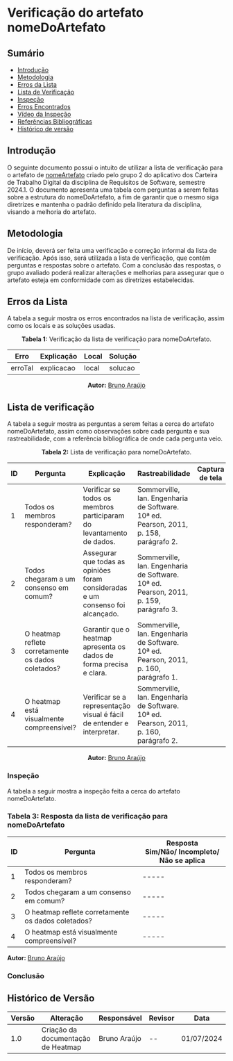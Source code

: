 # Verificação do artefato nomeDoArtefato

## Sumário
* [Introdução](#Introdução)
* [Metodologia](#Metodologia)
* [Erros da Lista](#Erros-da-Lista)
* [Lista de Verificação](#Lista-de-Verificação)
* [Inspeção](#Inspeção)
* [Erros Encontrados](#Erros-Encontrados)
* [Vídeo da Inspeção](#Vídeo-da-Inspeção)
* [Referências Bibliográficas](#Referências-Bibliográficas)
* [Histórico de versão](#Histórico-de-versão)

## Introdução

O seguinte documento possui o intuito de utilizar a lista de verificação para o artefato de [nomeArtefato]() criado pelo grupo 2 do aplicativo dos Carteira de Trabalho Digital da disciplina de Requisitos de Software, semestre 2024.1. O documento apresenta uma tabela com perguntas a serem feitas sobre a estrutura do nomeDoArtefato, a fim de garantir que o mesmo siga diretrizes e mantenha o padrão definido pela literatura da disciplina, visando a melhoria do artefato.

## Metodologia

De início, deverá ser feita uma verificação e correção informal da lista de verificação. Após isso, será utilizada a lista de verificação, que contém perguntas e respostas sobre o artefato. Com a conclusão das respostas, o grupo avaliado poderá realizar alterações e melhorias para assegurar que o artefato esteja em conformidade com as diretrizes estabelecidas.

## Erros da Lista

A tabela a seguir mostra os erros encontrados na lista de verificação, assim como os locais e as soluções usadas.

<center>

<b>Tabela 1:</b> Verificação da lista de verificação para nomeDoArtefato.

| Erro    | Explicação | Local | Solução |
| ------- | ---------- | ----- | ------- |
| erroTal | explicacao | local | solucao |

<b>Autor:</b> [Bruno Araújo](https://github.com/brunocva)

</center>

## Lista de verificação

A tabela a seguir mostra as perguntas a serem feitas a cerca do artefato nomeDoArtefato, assim como observações sobre cada pergunta e sua rastreabilidade, com a referência bibliográfica de onde cada pergunta veio.

<center>

<b>Tabela 2:</b> Lista de verificação para nomeDoArtefato.

| ID  | Pergunta | Explicação | Rastreabilidade | Captura de tela |
| --- | -------- | ---------- | --------------- | --------------- |
| 1   | Todos os membros responderam? | Verificar se todos os membros participaram do levantamento de dados. | Sommerville, Ian. Engenharia de Software. 10ª ed. Pearson, 2011, p. 158, parágrafo 2. | |
| 2   | Todos chegaram a um consenso em comum? | Assegurar que todas as opiniões foram consideradas e um consenso foi alcançado. | Sommerville, Ian. Engenharia de Software. 10ª ed. Pearson, 2011, p. 159, parágrafo 3. | |
| 3   | O heatmap reflete corretamente os dados coletados? | Garantir que o heatmap apresenta os dados de forma precisa e clara. | Sommerville, Ian. Engenharia de Software. 10ª ed. Pearson, 2011, p. 160, parágrafo 1. | |
| 4   | O heatmap está visualmente compreensível? | Verificar se a representação visual é fácil de entender e interpretar. | Sommerville, Ian. Engenharia de Software. 10ª ed. Pearson, 2011, p. 160, parágrafo 2. | |

**Autor:** [Bruno Araújo](https://github.com/brunocva)

</center>

### Inspeção

A tabela a seguir mostra a inspeção feita a cerca do artefato nomeDoArtefato.

### Tabela 3: Resposta da lista de verificação para nomeDoArtefato

| ID  | Pergunta | Resposta <br> Sim/Não/ Incompleto/ Não se aplica |
| --- | -------- | ------------------------------------------------ |
| 1   | Todos os membros responderam? | ----- |
| 2   | Todos chegaram a um consenso em comum? | ----- |
| 3   | O heatmap reflete corretamente os dados coletados? | ----- |
| 4   | O heatmap está visualmente compreensível? | ----- |

**Autor:** [Bruno Araújo](https://github.com/brunocva)

### Conclusão

## Histórico de Versão

| Versão | Alteração | Responsável | Revisor | Data |
| - | - | - | - | - |
| 1.0 | Criação da documentação de Heatmap| Bruno Araújo| --  |  01/07/2024 |

